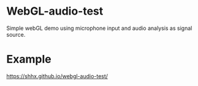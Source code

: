 # WebGL-audio-test
Simple webGL demo using microphone input and audio analysis as signal source.

# Example
https://shhx.github.io/webgl-audio-test/
